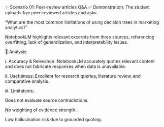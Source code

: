✨ Scenario 01: Peer-review articles Q&A
✅ Demonstration:
The student uploads five peer-reviewed articles and asks:

“What are the most common limitations of using decision trees in marketing analytics?”

NotebookLM highlights relevant excerpts from three sources, referencing overfitting, lack of generalization, and interpretability issues.

🧠 Analysis:

i. Accuracy & Relevance: NotebookLM accurately quotes relevant content and does not fabricate responses when data is unavailable.

ii. Usefulness: Excellent for research queries, literature review, and comparative analysis.

iii. Limitations:

Does not evaluate source contradictions.

No weighting of evidence strength.

Low hallucination risk due to grounded quoting.
